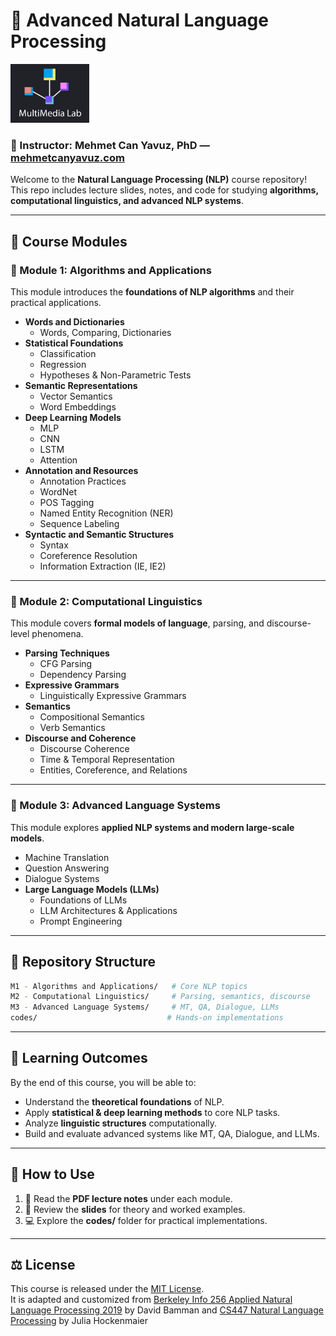 # 📘 Advanced Natural Language Processing

<img src="source/mmlab.png" alt="Course Logo" width="25%">

### 👤 Instructor: Mehmet Can Yavuz, PhD — [mehmetcanyavuz.com](http://mehmetcanyavuz.com)

Welcome to the **Natural Language Processing (NLP)** course repository! This repo includes lecture slides, notes, and code for studying **algorithms, computational linguistics, and advanced NLP systems**.  

---

## 📑 Course Modules

### 🔹 Module 1: Algorithms and Applications
This module introduces the **foundations of NLP algorithms** and their practical applications.

- **Words and Dictionaries**  
  - Words, Comparing, Dictionaries
- **Statistical Foundations**  
  - Classification  
  - Regression  
  - Hypotheses & Non-Parametric Tests
- **Semantic Representations**  
  - Vector Semantics  
  - Word Embeddings
- **Deep Learning Models**  
  - MLP  
  - CNN  
  - LSTM  
  - Attention
- **Annotation and Resources**  
  - Annotation Practices  
  - WordNet  
  - POS Tagging  
  - Named Entity Recognition (NER)  
  - Sequence Labeling  
- **Syntactic and Semantic Structures**  
  - Syntax  
  - Coreference Resolution  
  - Information Extraction (IE, IE2)  

---

### 🔹 Module 2: Computational Linguistics
This module covers **formal models of language**, parsing, and discourse-level phenomena.

- **Parsing Techniques**  
  - CFG Parsing  
  - Dependency Parsing
- **Expressive Grammars**  
  - Linguistically Expressive Grammars
- **Semantics**  
  - Compositional Semantics  
  - Verb Semantics
- **Discourse and Coherence**  
  - Discourse Coherence  
  - Time & Temporal Representation  
  - Entities, Coreference, and Relations  

---

### 🔹 Module 3: Advanced Language Systems
This module explores **applied NLP systems and modern large-scale models**.

- Machine Translation  
- Question Answering  
- Dialogue Systems  
- **Large Language Models (LLMs)**  
  - Foundations of LLMs  
  - LLM Architectures & Applications  
  - Prompt Engineering  

---

## 📂 Repository Structure

```bash
M1 - Algorithms and Applications/   # Core NLP topics
M2 - Computational Linguistics/     # Parsing, semantics, discourse
M3 - Advanced Language Systems/     # MT, QA, Dialogue, LLMs
codes/                             # Hands-on implementations
```

---

## 🎯 Learning Outcomes
By the end of this course, you will be able to:
- Understand the **theoretical foundations** of NLP.  
- Apply **statistical & deep learning methods** to core NLP tasks.  
- Analyze **linguistic structures** computationally.  
- Build and evaluate advanced systems like MT, QA, Dialogue, and LLMs.  

---

## 🚀 How to Use
1. 📖 Read the **PDF lecture notes** under each module.  
2. 🎥 Review the **slides** for theory and worked examples.  
3. 💻 Explore the **codes/** folder for practical implementations.  

---

## ⚖️ License
This course is released under the [MIT License](LICENSE).  
It is adapted and customized from [Berkeley Info 256 Applied Natural Language Processing 2019](https://github.com/dbamman/anlp19) by David Bamman and [CS447 Natural Language Processing](https://courses.grainger.illinois.edu/cs447/sp2023/index.html) by Julia Hockenmaier
